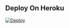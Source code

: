  



## Deploy On Heroku

[![Deploy](https://www.herokucdn.com/deploy/button.svg)](https://heroku.com/deploy?template=https://github.com/Koch-Dev/Dooker)


